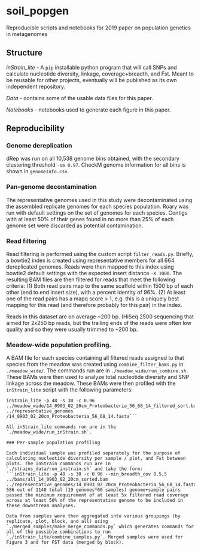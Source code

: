# soil_popgen
Reproducible scripts and notebooks for 2019 paper on population genetics in metagenomes

## Structure

*inStrain_lite* - A `pip` installable python program that will call SNPs and calculate nucleotide diversity, linkage, coverage+breadth, and Fst.
Meant to be reusable for other projects, eventually will be published as its own independent repository. 

*Data* - contains some of the usable data files for this paper.

*Notebooks* - notebooks used to generate each figure in this paper.

## Reproducibility

### Genome dereplication
dRep was run on all 10,538 genome bins obtained, with the secondary clustering threshold `-sa 0.97`.
CheckM genome information for all bins is shown in `genomeInfo.csv`.

### Pan-genome decontamination 
The representative genomes used in this study were decontaminated using the assembled replicate genomes for each species population. Roary was run with default settings on the set of genomes for each species. Contigs with at least 50% of their genes found in no more than 25% of each genome set were discarded as potential contamination. 

### Read filtering

Read filtering is performed using the custom script `filter_reads.py`. Briefly, a bowtie2 index is created using representative members for all 664 dereplicated genomes. Reads were then mapped to this index using bowtie2 default settings with the expected insert distance `-X 1000`. The resulting BAM files are then filtered for reads that meet the following criteria:
(1) Both read pairs map to the same scaffold within 1500 bp of each other (end to end insert size), with a percent identity of 96%.
(2) At least one of the read pairs has a mapq score > 1, e.g. this is a uniquely best mapping for this read (and therefore probably for this pair) in the index.

Reads in this dataset are on average ~200 bp. (HiSeq 2500 sequencing that aimed for 2x250 bp reads, but the trailing ends of the reads were often low quality and so they were usually trimmed to ~200 bp. 

### Meadow-wide population profiling.

A BAM file for each species containing all filtered reads assigned to that species from the meadow was created using `combine_filter_bams.py` in `./meadow_wide/`.  The commands run are in `./meadow_wide/run_combine.sh`. These BAMs were then used to analyze total nucleotide diversity and SNP linkage across the meadow. These BAMs were then profiled with the `inStrain_lite` script with the following parameters:
```
inStrain_lite -p 48 -s 30 -c 0.96 ../meadow_wide/14_0903_02_20cm_Proteobacteria_56_68_14_filtered_sort.bam  ../representative_genomes
/14_0903_02_20cm_Proteobacteria_56_68_14.fasta```

All inStrain_lite commands run are in the `./meadow_wide/run_inStrain.sh`. 

### Per-sample population profiling

Each individual sample was profiled separately for the purpose of calculating nucleotide diversity per sample / plot, and Fst between plots. The inStrain commands run are in `./strains_data/run_instrain.sh` and take the form: 
```inStrain_lite -p 48 -s 30 -c 0.96 --min_breadth_cov 0.5,5 ../bams/all_14_0903_02_20cm_sorted.bam ../representative_genomes/14_0903_02_20cm_Proteobacteria_56_68_14.fasta```
586 out of 1140 total (19 genomes*60 samples) genome+sample pairs passed the minimum requirement of at least 5x filtered read coverage across at least 50% of the representative genome to be included in these downstream analyses. 

Data from samples were then aggregated into various groupings (by replicate, plot, block, and all) using `./merged_samples/make_merge_commands.py` which generates commands for all of the possible combinations to run `./inStrain_lite/combine_samples.py`. Merged samples were used for Figure 3 and for FST data (merged by block).

